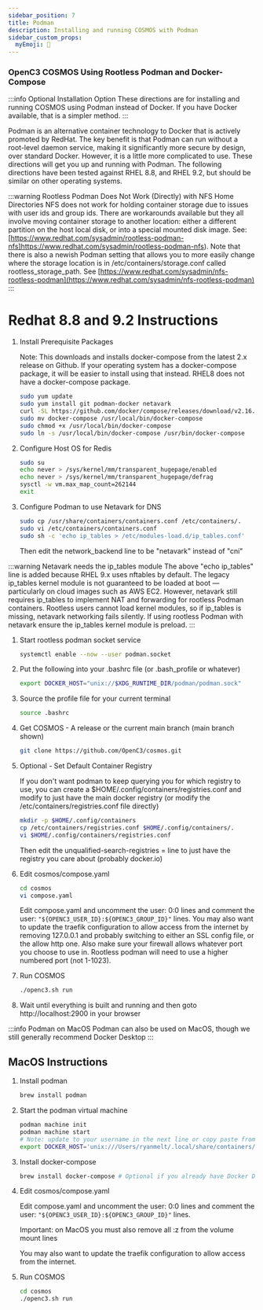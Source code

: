 ```yaml
---
sidebar_position: 7
title: Podman
description: Installing and running COSMOS with Podman
sidebar_custom_props:
  myEmoji: 🫛
---
```


### OpenC3 COSMOS Using Rootless Podman and Docker-Compose

:::info Optional Installation Option
These directions are for installing and running COSMOS using Podman instead of Docker. If you have Docker available, that is a simpler method.
:::

Podman is an alternative container technology to Docker that is actively promoted by RedHat. The key benefit is that Podman can run without a root-level daemon service, making it significantly more secure by design, over standard Docker. However, it is a little more complicated to use. These directions will get you up and running with Podman. The following directions have been tested against RHEL 8.8, and RHEL 9.2, but should be similar on other operating systems.

:::warning Rootless Podman Does Not Work (Directly) with NFS Home Directories
NFS does not work for holding container storage due to issues with user ids and group ids. There are workarounds available but they all involve moving container storage to another location: either a different partition on the host local disk, or into a special mounted disk image. See: [https://www.redhat.com/sysadmin/rootless-podman-nfs]https://www.redhat.com/sysadmin/rootless-podman-nfs). Note that there is also a newish Podman setting that allows you to more easily change where the storage location is in /etc/containers/storage.conf called rootless_storage_path. See [https://www.redhat.com/sysadmin/nfs-rootless-podman](https://www.redhat.com/sysadmin/nfs-rootless-podman)
:::

# Redhat 8.8 and 9.2 Instructions

1. Install Prerequisite Packages

   Note: This downloads and installs docker-compose from the latest 2.x release on Github. If your operating system has a docker-compose package, it will be easier to install using that instead. RHEL8 does not have a docker-compose package.

   ```bash
   sudo yum update
   sudo yum install git podman-docker netavark
   curl -SL https://github.com/docker/compose/releases/download/v2.16.0/docker-compose-linux-x86_64 -o docker-compose
   sudo mv docker-compose /usr/local/bin/docker-compose
   sudo chmod +x /usr/local/bin/docker-compose
   sudo ln -s /usr/local/bin/docker-compose /usr/bin/docker-compose
   ```

1. Configure Host OS for Redis

   ```bash
   sudo su
   echo never > /sys/kernel/mm/transparent_hugepage/enabled
   echo never > /sys/kernel/mm/transparent_hugepage/defrag
   sysctl -w vm.max_map_count=262144
   exit
   ```

1. Configure Podman to use Netavark for DNS

   ```bash
   sudo cp /usr/share/containers/containers.conf /etc/containers/.
   sudo vi /etc/containers/containers.conf
   sudo sh -c 'echo ip_tables > /etc/modules-load.d/ip_tables.conf'
   ```

   Then edit the network_backend line to be "netavark" instead of "cni"

:::warning Netavark needs the ip_tables module
The above "echo ip_tables" line is added because RHEL 9.x uses nftables by default. The legacy ip_tables kernel module is not guaranteed to be loaded at boot — particularly on cloud images such as AWS EC2. However, netavark still requires ip_tables to implement NAT and forwarding for rootless Podman containers. Rootless users cannot load kernel modules, so if ip_tables is missing, netavark networking fails silently. If using rootless Podman with netavark ensure the ip_tables kernel module is preload.
:::

1. Start rootless podman socket service

   ```bash
   systemctl enable --now --user podman.socket
   ```

1. Put the following into your .bashrc file (or .bash_profile or whatever)

   ```bash
   export DOCKER_HOST="unix://$XDG_RUNTIME_DIR/podman/podman.sock"
   ```

1. Source the profile file for your current terminal

   ```bash
   source .bashrc
   ```

1. Get COSMOS - A release or the current main branch (main branch shown)

   ```bash
   git clone https://github.com/OpenC3/cosmos.git
   ```

1. Optional - Set Default Container Registry

   If you don't want podman to keep querying you for which registry to use, you can create a $HOME/.config/containers/registries.conf and modify to just have the main docker registry (or modify the /etc/containers/registries.conf file directly)

   ```bash
   mkdir -p $HOME/.config/containers
   cp /etc/containers/registries.conf $HOME/.config/containers/.
   vi $HOME/.config/containers/registries.conf
   ```

   Then edit the unqualified-search-registries = line to just have the registry you care about (probably docker.io)

1. Edit cosmos/compose.yaml

   ```bash
   cd cosmos
   vi compose.yaml
   ```

   Edit compose.yaml and uncomment the user: 0:0 lines and comment the user: `"${OPENC3_USER_ID}:${OPENC3_GROUP_ID}"` lines.
   You may also want to update the traefik configuration to allow access from the internet by removing 127.0.0.1 and probably switching to either an SSL config file, or the allow http one. Also make sure your firewall allows
   whatever port you choose to use in. Rootless podman will need to use a higher numbered port (not 1-1023).

1. Run COSMOS

   ```bash
   ./openc3.sh run
   ```

1. Wait until everything is built and running and then goto http://localhost:2900 in your browser

:::info Podman on MacOS
Podman can also be used on MacOS, though we still generally recommend Docker Desktop
:::

## MacOS Instructions

1. Install podman

   ```bash
   brew install podman
   ```

1. Start the podman virtual machine

   ```bash
   podman machine init
   podman machine start
   # Note: update to your username in the next line or copy paste from what 'podman machine start' says
   export DOCKER_HOST='unix:///Users/ryanmelt/.local/share/containers/podman/machine/qemu/podman.sock'
   ```

1. Install docker-compose

   ```bash
   brew install docker-compose # Optional if you already have Docker Desktop
   ```

1. Edit cosmos/compose.yaml

   Edit compose.yaml and uncomment the user: 0:0 lines and comment the user: `"${OPENC3_USER_ID}:${OPENC3_GROUP_ID}"` lines.

   Important: on MacOS you must also remove all :z from the volume mount lines

   You may also want to update the traefik configuration to allow access from the internet.

1. Run COSMOS

   ```bash
   cd cosmos
   ./openc3.sh run
   ```
